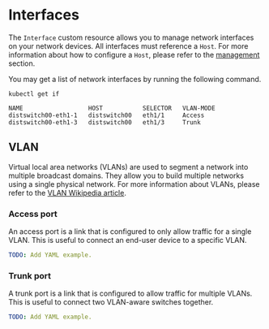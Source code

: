 # Interfaces

The `Interface` custom resource allows you to manage network interfaces on your network devices. All interfaces must reference a `Host`. For more information about how to configure a `Host`, please refer to the [management](../management.md) section.

You may get a list of network interfaces by running the following command.

```shell
kubectl get if
```

```text
NAME                  HOST           SELECTOR   VLAN-MODE
distswitch00-eth1-1   distswitch00   eth1/1     Access
distswitch00-eth1-3   distswitch00   eth1/3     Trunk
```

## VLAN

Virtual local area networks (VLANs) are used to segment a network into multiple broadcast domains. They allow you to build multiple networks using a single physical network. For more information about VLANs, please refer to the [VLAN Wikipedia article](https://en.wikipedia.org/wiki/Virtual_LAN).

### Access port

An access port is a link that is configured to only allow traffic for a single VLAN. This is useful to connect an end-user device to a specific VLAN.

```yaml title="distswitch00-eth1-1.yaml"
TODO: Add YAML example.
```

### Trunk port

A trunk port is a link that is configured to allow traffic for multiple VLANs. This is useful to connect two VLAN-aware switches together.

```yaml title="distswitch00-eth1-3.yaml"
TODO: Add YAML example.
```
